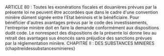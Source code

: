 ARTICLE 80 : Toutes les exonérations fiscales et douanières prévues
par la présente loi ne peuvent être accordées que dans le cadre d'une
convention minière dûment signée entre l'Etat béninois et le
bénéficiaire.
Pour bénéficier d'autres avantages prévus par le code des
investissements, l'entreprise minière doit en faire la demande
conformément aux dispositions dudit code.
Le nonrespect des dispositions de la présente loi donne lieu au retrait
des avantages sus énoncés sans préjudice des sanctions prévues par la
réglementation minière.
CHAPITRE II : DES SUBSTANCES MINIERES {chapitreiidessubstancesminieres}